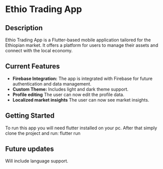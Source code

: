 # Ethio Trading App

## Description
Ethio Trading App is a Flutter-based mobile application tailored for the Ethiopian market. It offers a platform for users to manage their assets and connect with the local economy.

## Current Features

*   **Firebase Integration:** The app is integrated with Firebase for future authentication and data management.
*   **Custom Theme:** Includes light and dark theme support.
* **Profile editing** The user can now edit the profile data.
* **Localized market insights** The user can now see market insights.

## Getting Started
To run this app you will need flutter installed on your pc.
After that simply clone the project and run: flutter run

## Future updates
Will include language support.
